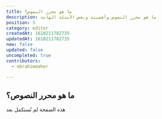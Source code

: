 ```yaml
---
title: ما هو محرر النصوص؟
description: ما هو محرر النصوص وأهميته وبعض الأمثلة الهامة
position: 5
category: editor
createdAt: 1610211782735
updatedAt: 1610211782735
new: false
updated: false
uncompleted: true
contributors:
  - ebrahimmaher

---
```


## ما هو محرر النصوص؟


<base-alert type="warning">

هذه الصفحة لم تُستكمل بعد

</base-alert>
